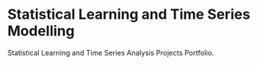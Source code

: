 # Statistical Learning and Time Series Modelling

Statistical Learning and Time Series Analysis Projects Portfolio.

